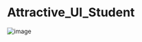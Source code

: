 # Attractive_UI_Student


![image](https://user-images.githubusercontent.com/114800813/222510488-3e01f954-2ff0-49c7-a5f7-cd1984992439.png)






